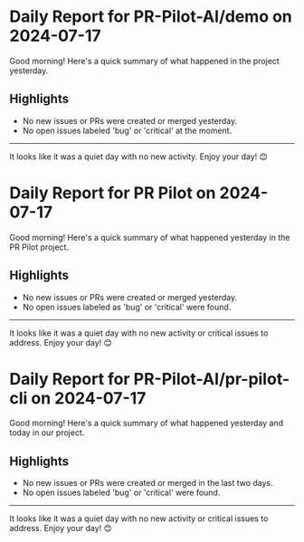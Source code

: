# Daily Report for PR-Pilot-AI/demo on 2024-07-17

Good morning! Here's a quick summary of what happened in the project yesterday.

## Highlights
- No new issues or PRs were created or merged yesterday.
- No open issues labeled 'bug' or 'critical' at the moment.

---

It looks like it was a quiet day with no new activity. Enjoy your day! 😊


# Daily Report for PR Pilot on 2024-07-17

Good morning! Here's a quick summary of what happened yesterday in the PR Pilot project.

## Highlights
- No new issues or PRs were created or merged yesterday.
- No open issues labeled as 'bug' or 'critical' were found.

---

It looks like it was a quiet day with no new activity or critical issues to address. Enjoy your day! 😊


# Daily Report for PR-Pilot-AI/pr-pilot-cli on 2024-07-17

Good morning! Here's a quick summary of what happened yesterday and today in our project.

## Highlights
- No new issues or PRs were created or merged in the last two days.
- No open issues labeled 'bug' or 'critical' were found.

---

It looks like it was a quiet day with no new activity or critical issues to address. Enjoy your day! 😊


